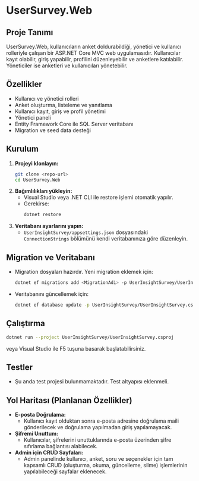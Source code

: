 # UserSurvey.Web

## Proje Tanımı

UserSurvey.Web, kullanıcıların anket doldurabildiği, yönetici ve kullanıcı rolleriyle çalışan bir ASP.NET Core MVC web uygulamasıdır. Kullanıcılar kayıt olabilir, giriş yapabilir, profilini düzenleyebilir ve anketlere katılabilir. Yöneticiler ise anketleri ve kullanıcıları yönetebilir.

## Özellikler

- Kullanıcı ve yönetici rolleri
- Anket oluşturma, listeleme ve yanıtlama
- Kullanıcı kayıt, giriş ve profil yönetimi
- Yönetici paneli
- Entity Framework Core ile SQL Server veritabanı
- Migration ve seed data desteği

## Kurulum

1. **Projeyi klonlayın:**
   ```bash
   git clone <repo-url>
   cd UserSurvey.Web
   ```
2. **Bağımlılıkları yükleyin:**
   - Visual Studio veya .NET CLI ile restore işlemi otomatik yapılır.
   - Gerekirse:
     ```bash
     dotnet restore
     ```
3. **Veritabanı ayarlarını yapın:**
   - `UserInsightSurvey/appsettings.json` dosyasındaki `ConnectionStrings` bölümünü kendi veritabanınıza göre düzenleyin.

## Migration ve Veritabanı

- Migration dosyaları hazırdır. Yeni migration eklemek için:
  ```bash
  dotnet ef migrations add <MigrationAdi> -p UserInsightSurvey/UserInsightSurvey.csproj -s UserInsightSurvey/UserInsightSurvey.csproj
  ```
- Veritabanını güncellemek için:
  ```bash
  dotnet ef database update -p UserInsightSurvey/UserInsightSurvey.csproj -s UserInsightSurvey/UserInsightSurvey.csproj
  ```

## Çalıştırma

```bash
dotnet run --project UserInsightSurvey/UserInsightSurvey.csproj
```

veya Visual Studio ile F5 tuşuna basarak başlatabilirsiniz.

## Testler

- Şu anda test projesi bulunmamaktadır. Test altyapısı eklenmeli.

## Yol Haritası (Planlanan Özellikler)

- **E-posta Doğrulama:**
  - Kullanıcı kayıt olduktan sonra e-posta adresine doğrulama maili gönderilecek ve doğrulama yapılmadan giriş yapılamayacak.
- **Şifremi Unuttum:**
  - Kullanıcılar, şifrelerini unuttuklarında e-posta üzerinden şifre sıfırlama bağlantısı alabilecek.
- **Admin için CRUD Sayfaları:**
  - Admin panelinde kullanıcı, anket, soru ve seçenekler için tam kapsamlı CRUD (oluşturma, okuma, güncelleme, silme) işlemlerinin yapılabileceği sayfalar eklenecek.
